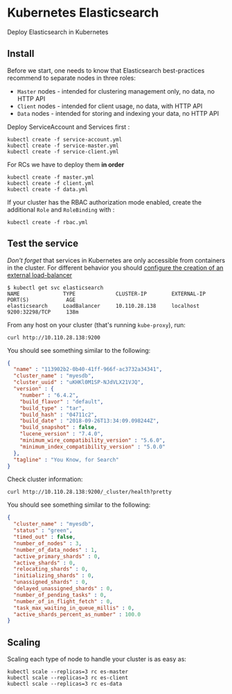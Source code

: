 # Kubernetes Elasticsearch
 Deploy Elasticsearch in Kubernetes

## Install

Before we start, one needs to know that Elasticsearch best-practices recommend to separate nodes in three roles:
* `Master` nodes - intended for clustering management only, no data, no HTTP API
* `Client` nodes - intended for client usage, no data, with HTTP API
* `Data` nodes - intended for storing and indexing your data, no HTTP API

Deploy ServiceAccount and Services first :

```
kubectl create -f service-account.yml
kubectl create -f service-master.yml
kubectl create -f service-client.yml
```

For RCs we have to deploy them **in order**

```
kubectl create -f master.yml
kubectl create -f client.yml
kubectl create -f data.yml
```

If your cluster has the RBAC authorization mode enabled, create the additional `Role` and `RoleBinding` with :

```
kubectl create -f rbac.yml
```

## Test the service

*Don't forget* that services in Kubernetes are only accessible from containers in the cluster. For different behavior you should [configure the creation of an external load-balancer](https://kubernetes.io/docs/concepts/services-networking/service/#type-loadbalancer)

```
$ kubectl get svc elasticsearch
NAME              TYPE             CLUSTER-IP        EXTERNAL-IP     PORT(S)            AGE
elasticsearch     LoadBalancer     10.110.28.138     localhost       9200:32298/TCP     138m
```

From any host on your cluster (that's running `kube-proxy`), run:

```
curl http://10.110.28.138:9200
```

You should see something similar to the following:


```json
{
  "name" : "113902b2-0b40-41ff-966f-ac3732a34341",
  "cluster_name" : "myesdb",
  "cluster_uuid" : "uKHKl0M1SP-NJdVLX21VJQ",
  "version" : {
    "number" : "6.4.2",
    "build_flavor" : "default",
    "build_type" : "tar",
    "build_hash" : "04711c2",
    "build_date" : "2018-09-26T13:34:09.098244Z",
    "build_snapshot" : false,
    "lucene_version" : "7.4.0",
    "minimum_wire_compatibility_version" : "5.6.0",
    "minimum_index_compatibility_version" : "5.0.0"
  },
  "tagline" : "You Know, for Search"
}
```

Check cluster information:


```
curl http://10.110.28.138:9200/_cluster/health?pretty
```

You should see something similar to the following:

```json
{
  "cluster_name" : "myesdb",
  "status" : "green",
  "timed_out" : false,
  "number_of_nodes" : 3,
  "number_of_data_nodes" : 1,
  "active_primary_shards" : 0,
  "active_shards" : 0,
  "relocating_shards" : 0,
  "initializing_shards" : 0,
  "unassigned_shards" : 0,
  "delayed_unassigned_shards" : 0,
  "number_of_pending_tasks" : 0,
  "number_of_in_flight_fetch" : 0,
  "task_max_waiting_in_queue_millis" : 0,
  "active_shards_percent_as_number" : 100.0
}
```

## Scaling

Scaling each type of node to handle your cluster is as easy as:

```
kubectl scale --replicas=3 rc es-master
kubectl scale --replicas=3 rc es-client
kubectl scale --replicas=3 rc es-data
```
